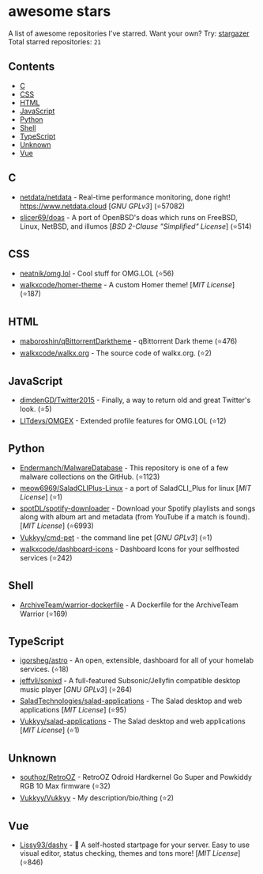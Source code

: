 # awesome stars

A list of awesome repositories I've starred. Want your own? Try: [stargazer](https://github.com/rverst/stargazer)  
Total starred repositories: `21`
## Contents

  - [C](#c)
  - [CSS](#css)
  - [HTML](#html)
  - [JavaScript](#javascript)
  - [Python](#python)
  - [Shell](#shell)
  - [TypeScript](#typescript)
  - [Unknown](#unknown)
  - [Vue](#vue)



## C

  - [netdata/netdata](https://github.com/netdata/netdata) - Real-time performance monitoring, done right! https://www.netdata.cloud \[*GNU GPLv3*\] (⭐️57082)
  - [slicer69/doas](https://github.com/slicer69/doas) - A port of OpenBSD's doas which runs on FreeBSD, Linux, NetBSD, and illumos \[*BSD 2-Clause "Simplified" License*\] (⭐️514)

## CSS

  - [neatnik/omg.lol](https://github.com/neatnik/omg.lol) - Cool stuff for OMG.LOL (⭐️56)
  - [walkxcode/homer-theme](https://github.com/walkxcode/homer-theme) - A custom Homer theme! \[*MIT License*\] (⭐️187)

## HTML

  - [maboroshin/qBittorrentDarktheme](https://github.com/maboroshin/qBittorrentDarktheme) - qBittorrent Dark theme (⭐️476)
  - [walkxcode/walkx.org](https://github.com/walkxcode/walkx.org) - The source code of walkx.org. (⭐️2)

## JavaScript

  - [dimdenGD/Twitter2015](https://github.com/dimdenGD/Twitter2015) - Finally, a way to return old and great Twitter's look. (⭐️5)
  - [LITdevs/OMGEX](https://github.com/LITdevs/OMGEX) - Extended profile features for OMG.LOL (⭐️12)

## Python

  - [Endermanch/MalwareDatabase](https://github.com/Endermanch/MalwareDatabase) - This repository is one of a few malware collections on the GitHub. (⭐️1123)
  - [meow6969/SaladCLIPlus-Linux](https://github.com/meow6969/SaladCLIPlus-Linux) - a port of SaladCLI_Plus for linux \[*MIT License*\] (⭐️1)
  - [spotDL/spotify-downloader](https://github.com/spotDL/spotify-downloader) - Download your Spotify playlists and songs along with album art and metadata (from YouTube if a match is found). \[*MIT License*\] (⭐️6993)
  - [Vukkyy/cmd-pet](https://github.com/Vukkyy/cmd-pet) - the command line pet \[*GNU GPLv3*\] (⭐️1)
  - [walkxcode/dashboard-icons](https://github.com/walkxcode/dashboard-icons) - Dashboard Icons for your selfhosted services (⭐️242)

## Shell

  - [ArchiveTeam/warrior-dockerfile](https://github.com/ArchiveTeam/warrior-dockerfile) - A Dockerfile for the ArchiveTeam Warrior (⭐️169)

## TypeScript

  - [igorsheg/astro](https://github.com/igorsheg/astro) - An open, extensible, dashboard for all of your homelab services.  (⭐️18)
  - [jeffvli/sonixd](https://github.com/jeffvli/sonixd) - A full-featured Subsonic/Jellyfin compatible desktop music player \[*GNU GPLv3*\] (⭐️264)
  - [SaladTechnologies/salad-applications](https://github.com/SaladTechnologies/salad-applications) - The Salad desktop and web applications \[*MIT License*\] (⭐️95)
  - [Vukkyy/salad-applications](https://github.com/Vukkyy/salad-applications) - The Salad desktop and web applications \[*MIT License*\] (⭐️1)

## Unknown

  - [southoz/RetroOZ](https://github.com/southoz/RetroOZ) - RetroOZ Odroid Hardkernel Go Super and Powkiddy RGB 10 Max firmware (⭐️32)
  - [Vukkyy/Vukkyy](https://github.com/Vukkyy/Vukkyy) - My description/bio/thing (⭐️2)

## Vue

  - [Lissy93/dashy](https://github.com/Lissy93/dashy) - 🚀 A self-hosted startpage for your server. Easy to use visual editor, status checking, themes and tons more! \[*MIT License*\] (⭐️846)

